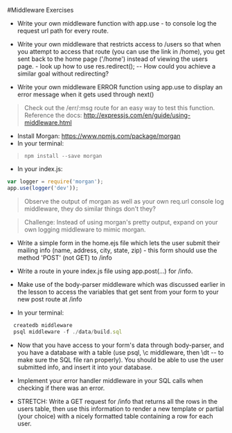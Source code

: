#Middleware Exercises

- Write your own middleware function with app.use - to console log the request url path for every route.

- Write your own middleware that restricts access to /users so that when you attempt to access that route (you can use the link in /home), you get sent back to the home page ('/home') instead of viewing the users page. - look up how to use res.redirect(); -- How could you achieve a similar goal without redirecting?

- Write your own middleware ERROR function using app.use to display an error message when it gets used through next()
> Check out the /err/:msg route for an easy way to test this function.
> Reference the docs: http://expressjs.com/en/guide/using-middleware.html


- Install Morgan: https://www.npmjs.com/package/morgan
- In your terminal:
> ```npm install --save morgan```

- In your index.js:
```javascript
var logger = require('morgan');
app.use(logger('dev'));
```
> Observe the output of morgan as well as your own req.url console log middleware, they do similar things don't they?

  > Challenge: Instead of using morgan's pretty output, expand on your own logging middleware to mimic morgan.


- Write a simple form in the home.ejs file which lets the user submit their mailing info (name, address, city, state, zip) - this form should use the method 'POST' (not GET) to /info

- Write a route in youre index.js file using app.post(...) for /info.

- Make use of the body-parser middleware which was discussed earlier in the lesson to access the variables that get sent from your form to your new post route at /info


- In your terminal:
``` javascript
  createdb middleware
  psql middleware -f ./data/build.sql
```


- Now that you have access to your form's data through body-parser, and you have a database with a table (use psql, \c middleware, then \dt -- to make sure the SQL file ran properly). You should be able to use the user submitted info, and insert it into your database.

- Implement your error handler middleware in your SQL calls when checking if there was an error.

- STRETCH: Write a GET request for /info that returns all the rows in the users table, then use this information to render a new template or partial (your choice) with a nicely formatted table containing a row for each user.
